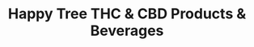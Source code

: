 ---
title: "Happy Tree THC & CBD Products & Beverages"
url: /little-canada/happy-tree-thc-und-cbd-products-und-beverages/
shop: Hanf
---
